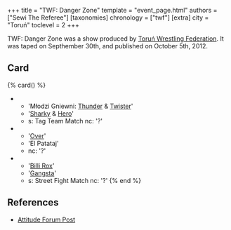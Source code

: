 +++
title = "TWF: Danger Zone"
template = "event_page.html"
authors = ["Sewi The Referee"]
[taxonomies]
chronology = ["twf"]
[extra]
city = "Toruń"
toclevel = 2
+++

TWF: Danger Zone was a show produced by [Toruń Wrestling Federation](@/o/twf.md). It was taped on Septhember 30th, and published on October 5th, 2012.

## Card

{% card() %}
- - 'Młodzi Gniewni: [Thunder](@/w/thunder.md) & [Twister](@/w/twister.md)'
  - '[Sharky](@/w/sharky.md) & [Hero](@/w/pj-blake.md)'
  - s: Tag Team Match
    nc: '?'
- - '[Over](@/w/over.md)'
  - 'El Patataj'
  - nc: '?'
- - '[Billi Rox](@/w/corin-mear.md)'
  - '[Gangsta](@/w/jay-revolt.md)'
  - s: Street Fight Match
    nc: '?'
{% end %}

## References

* [Attitude Forum Post](https://forum.wrestling.pl/topic/31218-twf-danger-zone-300912)
